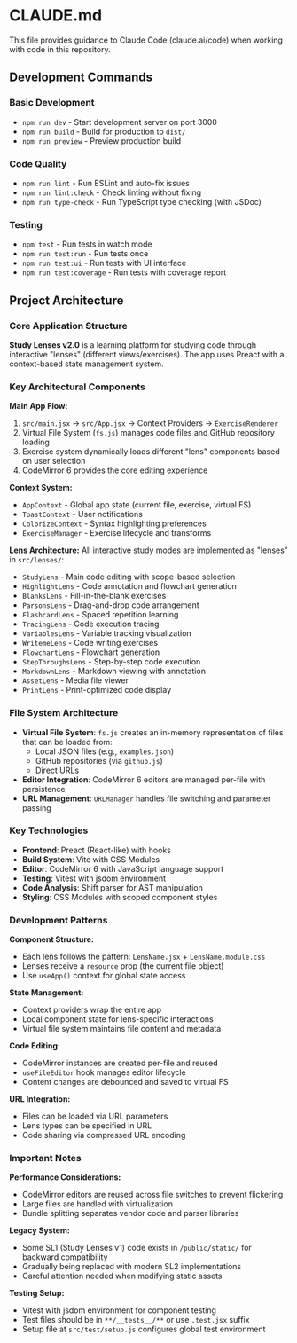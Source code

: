 # CLAUDE.md

This file provides guidance to Claude Code (claude.ai/code) when working with code in this repository.

## Development Commands

### Basic Development
- `npm run dev` - Start development server on port 3000
- `npm run build` - Build for production to `dist/`
- `npm run preview` - Preview production build

### Code Quality
- `npm run lint` - Run ESLint and auto-fix issues
- `npm run lint:check` - Check linting without fixing
- `npm run type-check` - Run TypeScript type checking (with JSDoc)

### Testing
- `npm test` - Run tests in watch mode
- `npm run test:run` - Run tests once
- `npm run test:ui` - Run tests with UI interface
- `npm run test:coverage` - Run tests with coverage report

## Project Architecture

### Core Application Structure
**Study Lenses v2.0** is a learning platform for studying code through interactive "lenses" (different views/exercises). The app uses Preact with a context-based state management system.

### Key Architectural Components

**Main App Flow:**
1. `src/main.jsx` → `src/App.jsx` → Context Providers → `ExerciseRenderer`
2. Virtual File System (`fs.js`) manages code files and GitHub repository loading
3. Exercise system dynamically loads different "lens" components based on user selection
4. CodeMirror 6 provides the core editing experience

**Context System:**
- `AppContext` - Global app state (current file, exercise, virtual FS)
- `ToastContext` - User notifications
- `ColorizeContext` - Syntax highlighting preferences
- `ExerciseManager` - Exercise lifecycle and transforms

**Lens Architecture:**
All interactive study modes are implemented as "lenses" in `src/lenses/`:
- `StudyLens` - Main code editing with scope-based selection
- `HighlightLens` - Code annotation and flowchart generation
- `BlanksLens` - Fill-in-the-blank exercises
- `ParsonsLens` - Drag-and-drop code arrangement
- `FlashcardLens` - Spaced repetition learning
- `TracingLens` - Code execution tracing
- `VariablesLens` - Variable tracking visualization
- `WritemeLens` - Code writing exercises
- `FlowchartLens` - Flowchart generation
- `StepThroughsLens` - Step-by-step code execution
- `MarkdownLens` - Markdown viewing with annotation
- `AssetLens` - Media file viewer
- `PrintLens` - Print-optimized code display

### File System Architecture
- **Virtual File System**: `fs.js` creates an in-memory representation of files that can be loaded from:
  - Local JSON files (e.g., `examples.json`)
  - GitHub repositories (via `github.js`)
  - Direct URLs
- **Editor Integration**: CodeMirror 6 editors are managed per-file with persistence
- **URL Management**: `URLManager` handles file switching and parameter passing

### Key Technologies
- **Frontend**: Preact (React-like) with hooks
- **Build System**: Vite with CSS Modules
- **Editor**: CodeMirror 6 with JavaScript language support
- **Testing**: Vitest with jsdom environment
- **Code Analysis**: Shift parser for AST manipulation
- **Styling**: CSS Modules with scoped component styles

### Development Patterns

**Component Structure:**
- Each lens follows the pattern: `LensName.jsx` + `LensName.module.css`
- Lenses receive a `resource` prop (the current file object)
- Use `useApp()` context for global state access

**State Management:**
- Context providers wrap the entire app
- Local component state for lens-specific interactions
- Virtual file system maintains file content and metadata

**Code Editing:**
- CodeMirror instances are created per-file and reused
- `useFileEditor` hook manages editor lifecycle
- Content changes are debounced and saved to virtual FS

**URL Integration:**
- Files can be loaded via URL parameters
- Lens types can be specified in URL
- Code sharing via compressed URL encoding

### Important Notes

**Performance Considerations:**
- CodeMirror editors are reused across file switches to prevent flickering
- Large files are handled with virtualization
- Bundle splitting separates vendor code and parser libraries

**Legacy System:**
- Some SL1 (Study Lenses v1) code exists in `/public/static/` for backward compatibility
- Gradually being replaced with modern SL2 implementations
- Careful attention needed when modifying static assets

**Testing Setup:**
- Vitest with jsdom environment for component testing
- Test files should be in `**/__tests__/**` or use `.test.jsx` suffix
- Setup file at `src/test/setup.js` configures global test environment